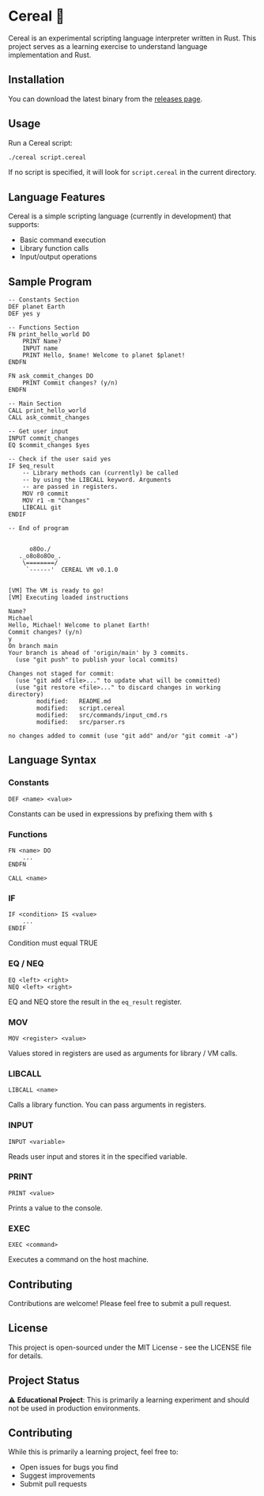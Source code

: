 # Cereal 🥣

Cereal is an experimental scripting language interpreter written in Rust. This project serves as a learning exercise to understand language implementation and Rust.

## Installation

You can download the latest binary from the [releases page](https://github.com/michaelrausch/cereal/releases).

## Usage

Run a Cereal script:
```bash
./cereal script.cereal
```

If no script is specified, it will look for `script.cereal` in the current directory.

## Language Features

Cereal is a simple scripting language (currently in development) that supports:
- Basic command execution
- Library function calls
- Input/output operations

## Sample Program
```
-- Constants Section
DEF planet Earth
DEF yes y

-- Functions Section    
FN print_hello_world DO
    PRINT Name?
    INPUT name
    PRINT Hello, $name! Welcome to planet $planet!
ENDFN

FN ask_commit_changes DO 
    PRINT Commit changes? (y/n)
ENDFN

-- Main Section
CALL print_hello_world
CALL ask_commit_changes

-- Get user input
INPUT commit_changes
EQ $commit_changes $yes

-- Check if the user said yes
IF $eq_result
    -- Library methods can (currently) be called
    -- by using the LIBCALL keyword. Arguments 
    -- are passed in registers.
    MOV r0 commit
    MOV r1 -m "Changes"
    LIBCALL git
ENDIF

-- End of program

```

```

      o8Oo./
   ._o8o8o8Oo_.
    \========/
     `------'  CEREAL VM v0.1.0


[VM] The VM is ready to go!
[VM] Executing loaded instructions

Name?
Michael
Hello, Michael! Welcome to planet Earth!
Commit changes? (y/n)
y
On branch main
Your branch is ahead of 'origin/main' by 3 commits.
  (use "git push" to publish your local commits)

Changes not staged for commit:
  (use "git add <file>..." to update what will be committed)
  (use "git restore <file>..." to discard changes in working directory)
        modified:   README.md
        modified:   script.cereal
        modified:   src/commands/input_cmd.rs
        modified:   src/parser.rs

no changes added to commit (use "git add" and/or "git commit -a")
```


## Language Syntax

### Constants
```
DEF <name> <value>
```
Constants can be used in expressions by prefixing them with `$`

### Functions 
```
FN <name> DO
    ...
ENDFN

CALL <name>
```

### IF
```
IF <condition> IS <value>
    ...
ENDIF
```

Condition must equal TRUE


### EQ / NEQ
```
EQ <left> <right>
NEQ <left> <right>
```

EQ and NEQ store the result in the `eq_result` register.

### MOV
```
MOV <register> <value>
```
Values stored in registers are used as arguments for library / VM calls.

### LIBCALL
```
LIBCALL <name>
```
Calls a library function. You can pass arguments in registers.

### INPUT
```
INPUT <variable>
```
Reads user input and stores it in the specified variable.

### PRINT
```
PRINT <value>
```
Prints a value to the console.

### EXEC
``` 
EXEC <command>
```
Executes a command on the host machine.


## Contributing

Contributions are welcome! Please feel free to submit a pull request.

## License

This project is open-sourced under the MIT License - see the LICENSE file for details.

## Project Status

⚠️ **Educational Project**: This is primarily a learning experiment and should not be used in production environments.

## Contributing

While this is primarily a learning project, feel free to:
- Open issues for bugs you find
- Suggest improvements
- Submit pull requests
